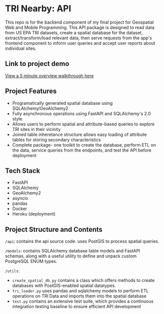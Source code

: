 <h1>TRI Nearby:  API</h1>
This repo is for the backend component of my final project for Geospatial Web and Mobile Programming.  This API package is designed to read data from US EPA TRI datasets, create a spatial database for the dataset, extract/transform/load relevant data, then serve requests from the app's frontend component to inform user queries and accept user reports about individual sites.

<h2>Link to project demo</h2>

[View a 5 minute overview walkthrough here](https://youtu.be/jYbpUzD-KjI)

<h2>Project Features</h2>

* Programatically generated spatial database using SQLAlchemy/GeoAlchemy2
* Fully asynchronous operations using FastAPI and SQLAlchemy's 2.0 style
* Allows users to perform spatial and attribute-based queries to explore TRI sites in their vicinity
* Joined table inheretance structure allows easy loading of attribute tables for storing secondary characteristics
* Complete package- one toolkit to create the database, perform ETL on the data, service queries from the endpoints, and test the API before deployment

<h2>Tech Stack</h2>

* FastAPI
* SQLAlchemy
* GeoAlchemy2
* asyncio
* pandas
* Docker
* Heroku (deployment)

<h2>Project Structure and Contents</h2>

`/api`:  contains the api source code.  uses PostGIS to process spatial queries.

`/models`: contains SQLAlchemy database table models and FastAPI schemas, along with a useful utility to define and unpack custom PostgreSQL ENUM types.

`/utils`:

  - `create_spatial_db.py` contains a class which offers methods to create databases with PostGIS-enabled spatial datatypes.
  - `tri_loader.py` uses pandas and sqlalchemy models to perform ETL operations on TRI Data and imports them into the spatial database
  - `test.py` contains an extensive test suite, which provides a continuous integration testing baseline to ensure efficient API development
